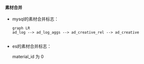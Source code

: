 #### 素材合并

- mysql的素材合并标志：

  ```mermaid
  graph LR
  ad_log --> ad_log_aggs --> ad_creative_rel --> ad_creative
  
  
  ```

  

- es的素材合并标志：

  material_id 为 0